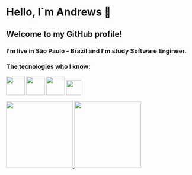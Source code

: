 # Hello, I`m Andrews 👋
## Welcome to my GitHub profile!

### I'm live in São Paulo - Brazil and I'm study Software Engineer.

### The tecnologies who I know:
<img src="https://cdn.jsdelivr.net/gh/devicons/devicon/icons/java/java-original-wordmark.svg" width="50" height="50" />  <img src="https://cdn.jsdelivr.net/gh/devicons/devicon/icons/mysql/mysql-plain-wordmark.svg" width="50" height="50" /> <img src="https://cdn.jsdelivr.net/gh/devicons/devicon/icons/linux/linux-original.svg" width="50" height="50" /> <img src="https://cdn.jsdelivr.net/gh/devicons/devicon/icons/git/git-original-wordmark.svg" width="40" height="40"/>
          
<div>
          <a href="https://github.com/AndRezFar">
          <img height="180em" src="https://github-readme-stats.vercel.app/api/top-langs/?username=AndRezFar&layout=compact&langs_count=7&theme=dracula"/>
          <img height="180em" src="https://github-readme-stats.vercel.app/api?username=AndRezFar&show_icons=true&theme=dracula&include_all_commits=true&count_private=true"/>
</div>          
          
<!--
<img src="https://cdn.jsdelivr.net/gh/devicons/devicon/icons/python/python-original.svg" width="50" height="50" />

**AndRezFar/AndRezFar** is a ✨ _special_ ✨ repository because its `README.md` (this file) appears on your GitHub profile.

Here are some ideas to get you started:

- 🔭 I’m currently working on ...
- 🌱 I’m currently learning ...
- 👯 I’m looking to collaborate on ...
- 🤔 I’m looking for help with ...
- 💬 Ask me about ...
- 📫 How to reach me: ...
- 😄 Pronouns: ...
- ⚡ Fun fact: ...
<link rel="stylesheet" href="https://cdn.jsdelivr.net/gh/devicons/devicon@v2.15.1/devicon.min.css">
-->
